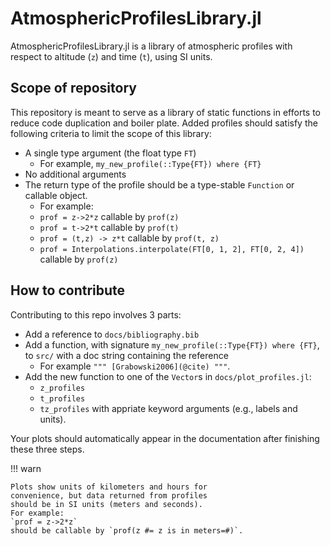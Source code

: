 # AtmosphericProfilesLibrary.jl

AtmosphericProfilesLibrary.jl is a library of atmospheric profiles with respect to altitude (`z`) and time (`t`), using SI units.

## Scope of repository

This repository is meant to serve as a library of static functions in efforts to reduce code duplication and boiler plate. Added profiles should satisfy the following criteria to limit the scope of this library:

 - A single type argument (the float type `FT`)
   - For example, `my_new_profile(::Type{FT}) where {FT}`
 - No additional arguments
 - The return type of the profile should be a type-stable `Function` or callable object.
   - For example:
   - `prof = z->2*z` callable by `prof(z)`
   - `prof = t->2*t` callable by `prof(t)`
   - `prof = (t,z) -> z*t` callable by `prof(t, z)`
   - `prof = Interpolations.interpolate(FT[0, 1, 2], FT[0, 2, 4])` callable by `prof(z)`

## How to contribute

Contributing to this repo involves 3 parts:

 - Add a reference to `docs/bibliography.bib`
 - Add a function, with signature `my_new_profile(::Type{FT}) where {FT}`, to `src/` with a doc string containing the reference
   - For example `""" [Grabowski2006](@cite) """`.
 - Add the new function to one of the `Vector`s in `docs/plot_profiles.jl`:
   - `z_profiles`
   - `t_profiles`
   - `tz_profiles`
  with appriate keyword arguments (e.g., labels and units).

Your plots should automatically appear in the documentation after finishing these three steps.

!!! warn

    Plots show units of kilometers and hours for
    convenience, but data returned from profiles
    should be in SI units (meters and seconds).
    For example:
    `prof = z->2*z`
    should be callable by `prof(z #= z is in meters=#)`.

